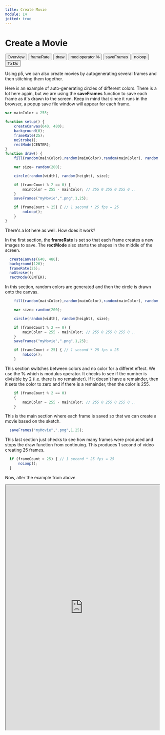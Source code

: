```yaml
---
title: Create Movie
module: 14
jotted: true
---
```


# Create a Movie

<div class="tab">
  <button class="tablinks active" onclick="openTab(event, 'Overview')">Overview</button>
  <button class="tablinks" onclick="openTab(event, 'framerate')">frameRate</button>
  <button class="tablinks" onclick="openTab(event, 'draw')">draw</button>
  <button class="tablinks" onclick="openTab(event, 'mod')">mod operator %</button>
  <button class="tablinks" onclick="openTab(event, 'saveframes')">saveFrames</button>
  <button class="tablinks" onclick="openTab(event, 'noloop')">noloop</button>
  <button class="tablinks" onclick="openTab(event, 'todo')">To Do</button>
</div>

<div id="Overview" class="tabcontent" style="display:block">
<div class="tabhtml" markdown="1">

Using p5, we can also create movies by autogenerating several frames and then stitching them together.

Here is an example of auto-generating circles of different colors.  There is a lot here again, but we are using the **saveFrames** function to save each frame as it's drawn to the screen.  Keep in mind that since it runs in the browser, a popup save file window will appear for each frame.

```js
var mainColor = 255;

function setup() {
    createCanvas(640, 480);
    background(0);
    frameRate(25);
    noStroke();
    rectMode(CENTER);
}
function draw() {
    fill(random(mainColor),random(mainColor),random(mainColor), random(100));

    var size= random(200);

    circle(random(width), random(height), size);

    if (frameCount % 2 == 0) {
        mainColor = 255 - mainColor; // 255 0 255 0 255 0 ..
    }
    saveFrames("myMovie",".png",1,25);

    if (frameCount > 25) { // 1 second * 25 fps = 25
        noLoop();
    }
}
```

There's a lot here as well.  How does it work?  

</div>
</div>
<div id="framerate" class="tabcontent">
<div class="tabhtml" markdown="1">

In the first section, the **frameRate** is set so that each frame creates a new images to save.  The **rectMode** also starts the shapes in the middle of the screen.

```js
  createCanvas(640, 480);
  background(120);
  frameRate(25);
  noStroke();
  rectMode(CENTER);
```

</div>
</div>
<div id="draw" class="tabcontent">
<div class="tabhtml" markdown="1">

In this section, random colors are generated and then the circle is drawn onto the canvas.

```js
    fill(random(mainColor),random(mainColor),random(mainColor), random(100));

    var size= random(200);

    circle(random(width), random(height), size);

    if (frameCount % 2 == 0) {
        mainColor = 255 - mainColor; // 255 0 255 0 255 0 ..
    }
    saveFrames("myMovie",".png",1,25);

    if (frameCount > 25) { // 1 second * 25 fps = 25
        noLoop();
    }
```

</div>
</div>
<div id="mod" class="tabcontent">
<div class="tabhtml" markdown="1">


This section switches between colors and no color for a differet effect.  We use the **%** which is modulus operator.  It checks to see if the number is divisible by 2 (i.e. there is no remainder).  If it doesn't have a remainder, then it sets the color to zero and if there is a remainder, then the color is 255.

```js
    if (frameCount % 2 == 0) 
    {
        mainColor = 255 - mainColor; // 255 0 255 0 255 0 ..
    }
```

</div>
</div>
<div id="saveframes" class="tabcontent">
<div class="tabhtml" markdown="1">


This is the main section where each frame is saved so that we can create a movie based on the sketch.

```js
  saveFrames("myMovie",".png",1,25);
```

</div>
</div>
<div id="noloop" class="tabcontent">
<div class="tabhtml" markdown="1">

This last section just checks to see how many frames were produced and stops the draw function from continuing.  This produces 1 second of video creating 25 frames.

```js
  if (frameCount > 25) { // 1 second * 25 fps = 25
      noLoop();
  }
```

</div>
</div>
<div id="todo" class="tabcontent">
<div class="tabhtml" markdown="1">

Now, alter the example from above.

<iframe src="https://editor.p5js.org/" width="100%" height="800px"></iframe>

</div>
</div>

